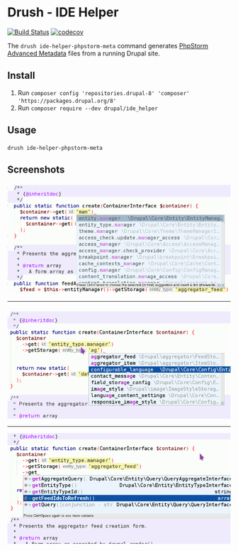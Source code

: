 # Drush - IDE Helper

[![Build Status](https://travis-ci.org/Sweetchuck/drush-ide-helper.svg?branch=8.x-1.x)](https://travis-ci.org/Sweetchuck/drush-ide-helper)
[![codecov](https://codecov.io/gh/Sweetchuck/drush-ide-helper/branch/8.x-1.x/graph/badge.svg)](https://codecov.io/gh/Sweetchuck/drush-ide-helper)

The `drush ide-helper-phpstorm-meta` command generates [PhpStorm Advanced Metadata](https://confluence.jetbrains.com/display/PhpStorm/PhpStorm+Advanced+Metadata) files from a running Drupal site.


## Install

1. Run `composer config 'repositories.drupal-8' 'composer' 'https://packages.drupal.org/8'`
1. Run `composer require --dev drupal/ide_helper`


## Usage

`drush ide-helper-phpstorm-meta`


## Screenshots

![Service name autocompletion](docs/images/screenshot-service-autcomplete.png)

------------

![Entity type id autocompletion](docs/images/screenshot-entity-type-autcomplete.png)

------------

![Entity type id autocompletion](docs/images/screenshot-interface.png)
